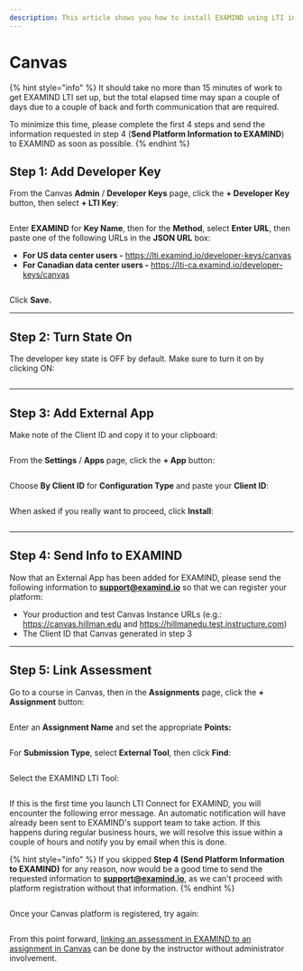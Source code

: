```yaml
---
description: This article shows you how to install EXAMIND using LTI in Canvas.
---
```


# Canvas

{% hint style="info" %}
It should take no more than 15 minutes of work to get EXAMIND LTI set up, but the total elapsed time may span a couple of days due to a couple of back and forth communication that are required.

To minimize this time, please complete the first 4 steps and send the information requested in step 4 (**Send Platform Information to EXAMIND**) to EXAMIND as soon as possible.
{% endhint %}

## Step 1: Add Developer Key

From the Canvas **Admin** / **Developer Keys** page, click the **+ Developer Key** button, then select **+ LTI Key**:

<figure><img src="../../.gitbook/assets/image-png-Jun-13-2024-02-29-52-4061-PM.webp" alt=""><figcaption></figcaption></figure>

Enter **EXAMIND** for **Key Name**, then for the **Method**, select **Enter URL**, then paste one of the following URLs in the **JSON URL** box:

* **For US data center users -** https://lti.examind.io/developer-keys/canvas
* **For Canadian data center users -** https://lti-ca.examind.io/developer-keys/canvas

<figure><img src="../../.gitbook/assets/image-png-Jun-13-2024-02-22-48-4503-PM.webp" alt=""><figcaption></figcaption></figure>

Click **Save.**

***

## Step 2: Turn State On

The developer key state is OFF by default. Make sure to turn it on by clicking ON:

<figure><img src="../../.gitbook/assets/image-png-Jun-13-2024-02-24-17-5251-PM.webp" alt=""><figcaption></figcaption></figure>

***

## Step 3: Add External App

Make note of the Client ID and copy it to your clipboard:

<figure><img src="../../.gitbook/assets/image-png-Jun-13-2024-02-24-52-6470-PM.webp" alt=""><figcaption></figcaption></figure>

From the **Settings** / **Apps** page, click the **+ App** button:

<figure><img src="../../.gitbook/assets/image-png-Jun-13-2024-02-27-31-9107-PM.webp" alt=""><figcaption></figcaption></figure>

Choose **By Client ID** for **Configuration Type** and paste your **Client ID**:

<figure><img src="../../.gitbook/assets/image-png-Jun-13-2024-02-32-23-4978-PM.webp" alt=""><figcaption></figcaption></figure>

When asked if you really want to proceed, click **Install**:

<figure><img src="../../.gitbook/assets/image-png-Jun-13-2024-02-32-58-2265-PM.webp" alt=""><figcaption></figcaption></figure>

***

## Step 4: Send Info to EXAMIND

Now that an External App has been added for EXAMIND, please send the following information to [**support@examind.io**](mailto:support@examind.io) so that we can register your platform:

* Your production and test Canvas Instance URLs (e.g.: https://canvas.hillman.edu and https://hillmanedu.test.instructure.com)
* The Client ID that Canvas generated in step 3

***

## Step 5: Link Assessment

Go to a course in Canvas, then in the **Assignments** page, click the **+ Assignment** button:

<figure><img src="../../.gitbook/assets/image-png-Jun-13-2024-02-36-41-5130-PM.webp" alt=""><figcaption></figcaption></figure>

Enter an **Assignment Name** and set the appropriate **Points:**

<figure><img src="../../.gitbook/assets/image-png-Jun-13-2024-02-37-24-8923-PM (1).webp" alt=""><figcaption></figcaption></figure>

For **Submission Type**, select **External Tool**, then click **Find**:

<figure><img src="../../.gitbook/assets/image-png-Jun-13-2024-02-38-18-7234-PM.webp" alt=""><figcaption></figcaption></figure>

Select the EXAMIND LTI Tool:

<figure><img src="../../.gitbook/assets/image-png-Jun-13-2024-02-39-38-1333-PM.webp" alt=""><figcaption></figcaption></figure>

If this is the first time you launch LTI Connect for EXAMIND, you will encounter the following error message. An automatic notification will have already been sent to EXAMIND's support team to take action. If this happens during regular business hours, we will resolve this issue within a couple of hours and notify you by email when this is done.&#x20;

{% hint style="info" %}
If you skipped **Step 4 (Send Platform Information to EXAMIND)** for any reason, now would be a good time to send the requested information to [**support@examind.io**](mailto:support@examind.io), as we can't proceed with platform registration without that information.
{% endhint %}

<figure><img src="../../.gitbook/assets/image-png-Jun-13-2024-02-56-15-6589-PM.webp" alt=""><figcaption></figcaption></figure>

Once your Canvas platform is registered, try again:

<figure><img src="../../.gitbook/assets/image-png-Jun-13-2024-03-00-44-0898-PM.webp" alt=""><figcaption></figcaption></figure>

From this point forward, [linking an assessment in EXAMIND to an assignment in Canvas](../../get-started/lms-integrated/assessment-deeplink/#canvas) can be done by the instructor without administrator involvement.
